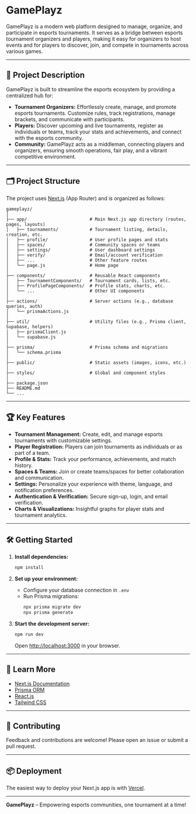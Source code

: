 # GamePlayz

GamePlayz is a modern web platform designed to manage, organize, and participate in esports tournaments. It serves as a bridge between esports tournament organizers and players, making it easy for organizers to host events and for players to discover, join, and compete in tournaments across various games.

---

## 🚀 Project Description

GamePlayz is built to streamline the esports ecosystem by providing a centralized hub for:

- **Tournament Organizers:** Effortlessly create, manage, and promote esports tournaments. Customize rules, track registrations, manage brackets, and communicate with participants.
- **Players:** Discover upcoming and live tournaments, register as individuals or teams, track your stats and achievements, and connect with the esports community.
- **Community:** GamePlayz acts as a middleman, connecting players and organizers, ensuring smooth operations, fair play, and a vibrant competitive environment.

---

## 🗂️ Project Structure

The project uses [Next.js](https://nextjs.org) (App Router) and is organized as follows:

```
gameplayz/
│
├── app/                        # Main Next.js app directory (routes, pages, layouts)
│   ├── tournaments/            # Tournament listing, details, creation, etc.
│   ├── profile/                # User profile pages and stats
│   ├── spaces/                 # Community spaces or teams
│   ├── settings/               # User dashboard settings
│   ├── verify/                 # Email/account verification
│   ├── ...                     # Other feature routes
│   └── page.js                 # Home page
│
├── components/                 # Reusable React components
│   ├── TournamentComponents/   # Tournament cards, lists, etc.
│   ├── ProfilePageComponents/  # Profile stats, charts, etc.
│   └── ...                     # Other UI components
│
├── actions/                    # Server actions (e.g., database queries, auth)
│   └── prismaActions.js
│
├── util/                       # Utility files (e.g., Prisma client, Supabase, helpers)
│   ├── prismaClient.js
│   └── supabase.js
│
├── prisma/                     # Prisma schema and migrations
│   └── schema.prisma
│
├── public/                     # Static assets (images, icons, etc.)
│
├── styles/                     # Global and component styles
│
├── package.json
├── README.md
└── ...
```

---

## 🏆 Key Features

- **Tournament Management:** Create, edit, and manage esports tournaments with customizable settings.
- **Player Registration:** Players can join tournaments as individuals or as part of a team.
- **Profile & Stats:** Track your performance, achievements, and match history.
- **Spaces & Teams:** Join or create teams/spaces for better collaboration and communication.
- **Settings:** Personalize your experience with theme, language, and notification preferences.
- **Authentication & Verification:** Secure sign-up, login, and email verification.
- **Charts & Visualizations:** Insightful graphs for player stats and tournament analytics.

---

## 🛠️ Getting Started

1. **Install dependencies:**
   ```bash
   npm install
   ```

2. **Set up your environment:**
   - Configure your database connection in `.env`
   - Run Prisma migrations:
     ```bash
     npx prisma migrate dev
     npx prisma generate
     ```

3. **Start the development server:**
   ```bash
   npm run dev
   ```
   Open [http://localhost:3000](http://localhost:3000) in your browser.

---

## 📁 Learn More

- [Next.js Documentation](https://nextjs.org/docs)
- [Prisma ORM](https://www.prisma.io/docs/)
- [React.js](https://react.dev/)
- [Tailwind CSS](https://tailwindcss.com/)

---

## 📣 Contributing

Feedback and contributions are welcome! Please open an issue or submit a pull request.

---

## 📦 Deployment

The easiest way to deploy your Next.js app is with [Vercel](https://vercel.com/).

---

**GamePlayz** – Empowering esports communities, one tournament at a time!